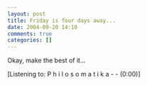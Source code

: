 ```yaml
---
layout: post
title: Friday is four days away...
date: 2004-09-20 14:10
comments: true
categories: []
---
```

Okay, make the best of it...

<div class="media">[Listening to: P h i l o s o m a t i k a -  -  (0:00)]</div>
